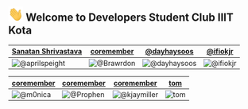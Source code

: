 ## <img src="https://raw.githubusercontent.com/ABSphreak/ABSphreak/master/gifs/Hi.gif" width="30px"> Welcome to Developers Student Club IIIT Kota

<!--
Here are some ideas to get you started:

- 👯 We are open to collaborate on ...
- 💬 Ask me about ...
- 📫 How to reach me: dsciiitkota.ac.in
-->


[Sanatan Shrivastava](https://github.com/Sanatan-Shrivastava) | [coremember](https://github.com/dayhaysoos) | [@dayhaysoos](https://github.com/dayhaysoos) | [@ifiokjr](https://github.com/ifiokjr)
--- | --- | --- | ---
![@aprilspeight](https://avatars.githubusercontent.com/Sanatan-Shrivastava?s=150&v=1) | ![@Brawrdon](https://avatars.githubusercontent.com/Brawrdon?s=150&v=1) | ![@dayhaysoos](https://avatars.githubusercontent.com/dayhaysoos?s=150&v=1) | ![@ifiokjr](https://avatars.githubusercontent.com/ifiokjr?s=150&v=1)

[coremember](https://github.com/m0nica) | [coremember](https://github.com/Prophen) | [coremember](https://github.com/kjaymiller) | [tom](#https://wittenbrock.github.io/toms-myspace-page/)
--- | --- | --- | ---
![@m0nica](https://avatars.githubusercontent.com/m0nica?s=150&v=1) | ![@Prophen](https://avatars.githubusercontent.com/Prophen?s=150&v=1) | ![@kjaymiller](https://avatars.githubusercontent.com/kjaymiller?s=150&v=1) | ![tom](https://wittenbrock.github.io/toms-myspace-page/pictures/tom-pic.jpg)

